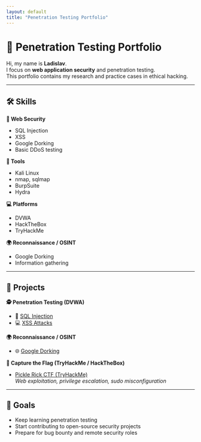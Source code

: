 ```yaml
---
layout: default
title: "Penetration Testing Portfolio"
---
```


# 🔐 Penetration Testing Portfolio

Hi, my name is **Ladislav**.  
I focus on **web application security** and penetration testing.  
This portfolio contains my research and practice cases in ethical hacking.  

---

## 🛠 Skills

**🔐 Web Security**
- SQL Injection
- XSS
- Google Dorking
- Basic DDoS testing

**🧰 Tools**
- Kali Linux
- nmap, sqlmap
- BurpSuite
- Hydra

**💻 Platforms**
- DVWA
- HackTheBox
- TryHackMe

**🌍 Reconnaissance / OSINT**
- Google Dorking
- Information gathering

---

## 📂 Projects

**🕵️ Penetration Testing (DVWA)**
- 🔎 [SQL Injection](./sql-injection-dvwa/report.md)  
- 💻 [XSS Attacks](./xss-dvwa/report.md)  

**🌍 Reconnaissance / OSINT**
- 🌐 [Google Dorking](./google-dorking/report.md)  

**🎯 Capture the Flag (TryHackMe / HackTheBox)**
- [Pickle Rick CTF (TryHackMe)](pickle-rick/report.md)  
  *Web exploitation, privilege escalation, sudo misconfiguration*

---

## 🎯 Goals
- Keep learning penetration testing  
- Start contributing to open-source security projects  
- Prepare for bug bounty and remote security roles

